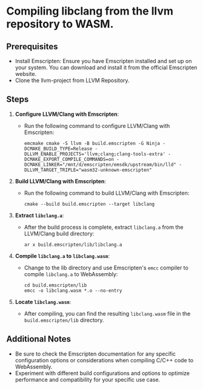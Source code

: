 # Compiling libclang from the llvm repository to WASM.

## Prerequisites
- Install Emscripten: Ensure you have Emscripten installed and set up on your system. You can download and install it from the official Emscripten website.
- Clone the llvm-project from LLVM Repository.

## Steps

1. **Configure LLVM/Clang with Emscripten**:
   - Run the following command to configure LLVM/Clang with Emscripten:
     ```
     emcmake cmake -S llvm -B build.emscripten -G Ninja -DCMAKE_BUILD_TYPE=Release -DLLVM_ENABLE_PROJECTS='llvm;clang;clang-tools-extra' -DCMAKE_EXPORT_COMPILE_COMMANDS=on -DCMAKE_LINKER="/mnt/d/emscripten/emsdk/upstream/bin/lld" -DLLVM_TARGET_TRIPLE="wasm32-unknown-emscripten"
     ```

2. **Build LLVM/Clang with Emscripten**:
   - Run the following command to build LLVM/Clang with Emscripten:
     ```
     cmake --build build.emscripten --target libclang
     ```

3. **Extract `libclang.a`**:
   - After the build process is complete, extract `libclang.a` from the LLVM/Clang build directory:
     ```
     ar x build.emscripten/lib/libclang.a
     ```

4. **Compile `libclang.a` to `libclang.wasm`**:
   - Change to the lib directory and use Emscripten's `emcc` compiler to compile `libclang.a` to WebAssembly:
     ```
     cd build.emscripten/lib
     emcc -o libclang.wasm *.o --no-entry
     ```

5. **Locate `libclang.wasm`**:
   - After compiling, you can find the resulting `libclang.wasm` file in the `build.emscripten/lib` directory.

## Additional Notes
- Be sure to check the Emscripten documentation for any specific configuration options or considerations when compiling C/C++ code to WebAssembly.
- Experiment with different build configurations and options to optimize performance and compatibility for your specific use case.
